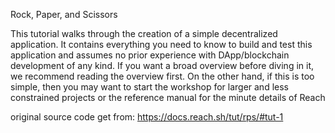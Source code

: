 Rock, Paper, and Scissors

This tutorial walks through the creation of a simple decentralized application. It contains everything you need to know to build and test this application and assumes no prior experience with DApp/blockchain development of any kind. If you want a broad overview before diving in it, we recommend reading the overview first. On the other hand, if this is too simple, then you may want to start the workshop for larger and less constrained projects or the reference manual for the minute details of Reach

original source code get from: https://docs.reach.sh/tut/rps/#tut-1